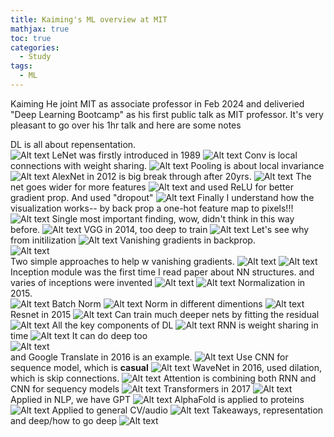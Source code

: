 ```yaml
---
title: Kaiming's ML overview at MIT
mathjax: true
toc: true
categories:
  - Study
tags:
  - ML
---
```

Kaiming He joint MIT as associate professor in Feb 2024 and deliveried "Deep Learning Bootcamp" as his first public talk as MIT professor. It's very pleasant to go over his 1hr talk and here are some notes

DL is all about repensentation.  
![Alt text](/assets/images/24-03-13-Kaiming-MIT_files/representation.png)
LeNet was firstly introduced in 1989
![Alt text](/assets/images/24-03-13-Kaiming-MIT_files/lenet.png)
Conv is local connections with weight sharing.
![Alt text](/assets/images/24-03-13-Kaiming-MIT_files/conv.png)
Pooling is about local invariance
![Alt text](/assets/images/24-03-13-Kaiming-MIT_files/pool.png)
AlexNet in 2012 is big break through after 20yrs.
![Alt text](/assets/images/24-03-13-Kaiming-MIT_files/alexnet.png)
The net goes wider for more features
![Alt text](/assets/images/24-03-13-Kaiming-MIT_files/wider.png)
and used ReLU for better gradient prop. And used "dropout"
![Alt text](/assets/images/24-03-13-Kaiming-MIT_files/relu.png)
Finally I understand how the visualization works-- by back prop a one-hot feature map to pixels!!!
![Alt text](/assets/images/24-03-13-Kaiming-MIT_files/visualization.png)
Single most important finding, wow, didn't think in this way before.
![Alt text](/assets/images/24-03-13-Kaiming-MIT_files/transferable.png)
VGG in 2014, too deep to train
![Alt text](/assets/images/24-03-13-Kaiming-MIT_files/vgg.png)
Let's see why from initilization 
![Alt text](/assets/images/24-03-13-Kaiming-MIT_files/init.png)
Vanishing gradients in backprop.  
![Alt text](/assets/images/24-03-13-Kaiming-MIT_files/vanishing.png)  
Two simple approaches to help w vanishing gradients.
![Alt text](/assets/images/24-03-13-Kaiming-MIT_files/xavier.png)
![Alt text](/assets/images/24-03-13-Kaiming-MIT_files/kaiming.png)
Inception module was the first time I read paper about NN structures. and varies of inceptions were invented
![Alt text](/assets/images/24-03-13-Kaiming-MIT_files/googlenet.png) 
![Alt text](/assets/images/24-03-13-Kaiming-MIT_files/inceptions.png)
Normalization in 2015.  
![Alt text](/assets/images/24-03-13-Kaiming-MIT_files/norm.png) 
Batch Norm
![Alt text](/assets/images/24-03-13-Kaiming-MIT_files/batchnorm.png)
Norm in different dimentions
![Alt text](/assets/images/24-03-13-Kaiming-MIT_files/norms.png)
Resnet in 2015
![Alt text](/assets/images/24-03-13-Kaiming-MIT_files/resnet.png)
Can train much deeper nets by fitting the residual
![Alt text](/assets/images/24-03-13-Kaiming-MIT_files/smallchange.png)
All the key components of DL
![Alt text](/assets/images/24-03-13-Kaiming-MIT_files/checklist.png)
RNN is weight sharing in time
![Alt text](/assets/images/24-03-13-Kaiming-MIT_files/rnn.png)
It can do deep too  
![Alt text](/assets/images/24-03-13-Kaiming-MIT_files/deeprnn.png)  
and Google Translate in 2016 is an example.
![Alt text](/assets/images/24-03-13-Kaiming-MIT_files/googletranslate.png)
Use CNN for sequence model, which is **casual**
![Alt text](/assets/images/24-03-13-Kaiming-MIT_files/cnn.png)
WaveNet in 2016, used dilation, which is skip connections. 
![Alt text](/assets/images/24-03-13-Kaiming-MIT_files/dilation.png)
Attention is combining both RNN and CNN for sequency models
![Alt text](/assets/images/24-03-13-Kaiming-MIT_files/attention.png)
Transformers in 2017
![Alt text](/assets/images/24-03-13-Kaiming-MIT_files/transformer.png)
Applied in NLP, we have GPT
![Alt text](/assets/images/24-03-13-Kaiming-MIT_files/gpt.png)
AlphaFold is applied to proteins
![Alt text](/assets/images/24-03-13-Kaiming-MIT_files/alphafold.png)
Applied to general CV/audio
![Alt text](/assets/images/24-03-13-Kaiming-MIT_files/vit.png)
Takeaways, representation and deep/how to go deep
![Alt text](/assets/images/24-03-13-Kaiming-MIT_files/takeaways.png)